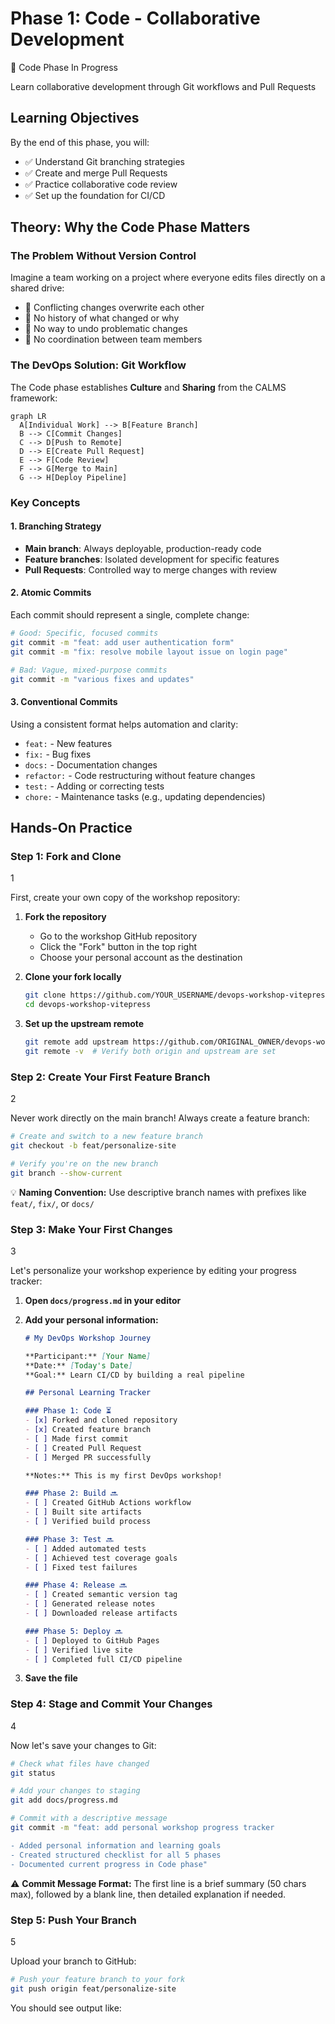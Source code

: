 # Phase 1: Code - Collaborative Development

<div class="phase-card">
  <div class="phase-header">
    <span class="phase-title">🤝 Code Phase</span>
    <span class="workshop-status status-progress">In Progress</span>
  </div>
  <p>Learn collaborative development through Git workflows and Pull Requests</p>
</div>

## Learning Objectives

By the end of this phase, you will:
- ✅ Understand Git branching strategies
- ✅ Create and merge Pull Requests
- ✅ Practice collaborative code review
- ✅ Set up the foundation for CI/CD

## Theory: Why the Code Phase Matters

### The Problem Without Version Control
Imagine a team working on a project where everyone edits files directly on a shared drive:
- 🚨 Conflicting changes overwrite each other
- 🚨 No history of what changed or why
- 🚨 No way to undo problematic changes
- 🚨 No coordination between team members

### The DevOps Solution: Git Workflow

The Code phase establishes **Culture** and **Sharing** from the CALMS framework:

```mermaid
graph LR
  A[Individual Work] --> B[Feature Branch]
  B --> C[Commit Changes]
  C --> D[Push to Remote]
  D --> E[Create Pull Request]
  E --> F[Code Review]
  F --> G[Merge to Main]
  G --> H[Deploy Pipeline]
```

### Key Concepts

#### 1. Branching Strategy
- **Main branch**: Always deployable, production-ready code
- **Feature branches**: Isolated development for specific features
- **Pull Requests**: Controlled way to merge changes with review

#### 2. Atomic Commits
Each commit should represent a single, complete change:

```bash
# Good: Specific, focused commits
git commit -m "feat: add user authentication form"
git commit -m "fix: resolve mobile layout issue on login page"

# Bad: Vague, mixed-purpose commits  
git commit -m "various fixes and updates"
```

#### 3. Conventional Commits
Using a consistent format helps automation and clarity:

- `feat:` - New features
- `fix:` - Bug fixes  
- `docs:` - Documentation changes
- `refactor:` - Code restructuring without feature changes
- `test:` - Adding or correcting tests
- `chore:` - Maintenance tasks (e.g., updating dependencies)

## Hands-On Practice

### Step 1: Fork and Clone
<div class="step-counter">1</div>

First, create your own copy of the workshop repository:

1. **Fork the repository**
   - Go to the workshop GitHub repository
   - Click the "Fork" button in the top right
   - Choose your personal account as the destination

2. **Clone your fork locally**

   ```bash
   git clone https://github.com/YOUR_USERNAME/devops-workshop-vitepress.git
   cd devops-workshop-vitepress
   ```

3. **Set up the upstream remote**

   ```bash
   git remote add upstream https://github.com/ORIGINAL_OWNER/devops-workshop-vitepress.git
   git remote -v  # Verify both origin and upstream are set
   ```

### Step 2: Create Your First Feature Branch
<div class="step-counter">2</div>

Never work directly on the main branch! Always create a feature branch:

```bash
# Create and switch to a new feature branch
git checkout -b feat/personalize-site

# Verify you're on the new branch
git branch --show-current
```

<div class="tip-box">
💡 <strong>Naming Convention:</strong> Use descriptive branch names with prefixes like <code>feat/</code>, <code>fix/</code>, or <code>docs/</code>
</div>

### Step 3: Make Your First Changes
<div class="step-counter">3</div>

Let's personalize your workshop experience by editing your progress tracker:

1. **Open `docs/progress.md` in your editor**

2. **Add your personal information:**

   ```markdown
   # My DevOps Workshop Journey
   
   **Participant:** [Your Name]
   **Date:** [Today's Date]
   **Goal:** Learn CI/CD by building a real pipeline
   
   ## Personal Learning Tracker
   
   ### Phase 1: Code ⏳
   - [x] Forked and cloned repository  
   - [x] Created feature branch
   - [ ] Made first commit
   - [ ] Created Pull Request
   - [ ] Merged PR successfully
   
   **Notes:** This is my first DevOps workshop!
   
   ### Phase 2: Build 🔜
   - [ ] Created GitHub Actions workflow
   - [ ] Built site artifacts
   - [ ] Verified build process
   
   ### Phase 3: Test 🔜
   - [ ] Added automated tests
   - [ ] Achieved test coverage goals
   - [ ] Fixed test failures
   
   ### Phase 4: Release 🔜  
   - [ ] Created semantic version tag
   - [ ] Generated release notes
   - [ ] Downloaded release artifacts
   
   ### Phase 5: Deploy 🔜
   - [ ] Deployed to GitHub Pages
   - [ ] Verified live site
   - [ ] Completed full CI/CD pipeline
   ```

3. **Save the file**

### Step 4: Stage and Commit Your Changes
<div class="step-counter">4</div>

Now let's save your changes to Git:

```bash
# Check what files have changed
git status

# Add your changes to staging
git add docs/progress.md

# Commit with a descriptive message
git commit -m "feat: add personal workshop progress tracker

- Added personal information and learning goals
- Created structured checklist for all 5 phases  
- Documented current progress in Code phase"
```

<div class="warning-box">
⚠️ <strong>Commit Message Format:</strong> The first line is a brief summary (50 chars max), followed by a blank line, then detailed explanation if needed.
</div>

### Step 5: Push Your Branch  
<div class="step-counter">5</div>

Upload your branch to GitHub:

```bash
# Push your feature branch to your fork
git push origin feat/personalize-site
```

You should see output like:
